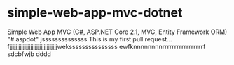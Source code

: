 # simple-web-app-mvc-dotnet
Simple Web App MVC (C#, ASP.NET Core 2.1, MVC, Entity Framework ORM)
"# aspdot" jssssssssssssss
This is my first pull request...
fjjjjjjjjjjjjjjjjjjjjjjjjjjjjjjjjweksssssssssssssss
ewfknnnnnnnnrrrrrrrrrrrrrrrrrf
sdcbfwjb
dddd

